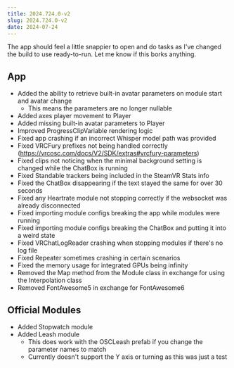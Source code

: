 ```yaml
---
title: 2024.724.0-v2
slug: 2024.724.0-v2
date: 2024-07-24
---
```


The app should feel a little snappier to open and do tasks as I've changed the build to use ready-to-run. Let me know if this borks anything.

## App
- Added the ability to retrieve built-in avatar parameters on module start and avatar change
  - This means the parameters are no longer nullable
- Added axes player movement to Player
- Added missing built-in avatar parameters to Player
- Improved ProgressClipVariable rendering logic
- Fixed app crashing if an incorrect Whisper model path was provided
- Fixed VRCFury prefixes not being handled correctly (https://vrcosc.com/docs/V2/SDK/extras#vrcfury-parameters)
- Fixed clips not noticing when the minimal background setting is changed while the ChatBox is running
- Fixed Standable trackers being included in the SteamVR Stats info
- Fixed the ChatBox disappearing if the text stayed the same for over 30 seconds
- Fixed any Heartrate module not stopping correctly if the websocket was already disconnected
- Fixed importing module configs breaking the app while modules were running
- Fixed importing module configs breaking the ChatBox and putting it into a weird state
- Fixed VRChatLogReader crashing when stopping modules if there's no log file
- Fixed Repeater sometimes crashing in certain scenarios
- Fixed the memory usage for integrated GPUs being infinity
- Removed the Map method from the Module class in exchange for using the Interpolation class
- Removed FontAwesome5 in exchange for FontAwesome6

## Official Modules
- Added Stopwatch module
- Added Leash module
  - This does work with the OSCLeash prefab if you change the parameter names to match
  - Currently doesn't support the Y axis or turning as this was just a test